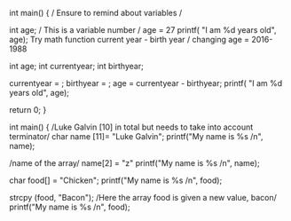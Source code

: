  int main()
{
/ Ensure to remind about variables /

int age; / This is a variable number / 
age = 27
printf( "I am %d years old", age);
Try math function current year - birth year / changing age = 2016-1988

int age;
int currentyear;
int birthyear;

currentyear = ;
birthyear = ;
age = currentyear - birthyear;
printf( "I am %d years old", age);

return 0;
}

int main()
{
/Luke Galvin [10] in total but needs to take into account terminator/
char name [11]= "Luke Galvin";
printf("My name is %s /n", name);

/name of the array/ name[2] = "z"
printf("My name is %s /n", name);

char food[] = "Chicken";
printf("My name is %s /n", food);

strcpy (food, "Bacon"); /Here the array food is given a new value, bacon/
printf("My name is %s /n", food);
